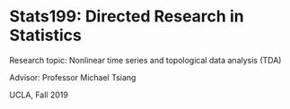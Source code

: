 # Stats199: Directed Research in Statistics

Research topic: Nonlinear time series and topological data analysis (TDA)

Advisor: Professor Michael Tsiang

UCLA, Fall 2019
